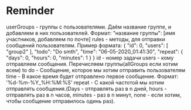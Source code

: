 # Reminder
userGroups - группы с пользователями. Даём название группе, и добавляем в них пользователей. Формат: "название группы": [имя участников, добавляем по почте] 
rules - методы, для отправки сообщений пользователям. Пример формата: { 
"id": 0, 
"users": [ 
"group2" 
], 
"todo": "Do smth", 
"time": "06-05-2020_01:41:30", 
"repeat": { 
"days": 0, 
"hours": 0, 
"minutes": 1 
} 
} 
id - номер задачи 
users - кому отправляем сообщения. Перечисляем группы(allGroups если хотим всем) 
to do - Сообщение, которое мы хотим отправить пользователям 
time - В какое время будет отправлено первое сообщение. Формат: '%d-%m-%Y_%H:%M:%S' 
repeat - С какой частотой мы хотим отправлять сообщения.(Days - отправлять раз в n дней, hours - отправлять раз в n часов, minutes - раз в n минут, none - если хотим, чтобы сообщение отправилось одинь раз).
